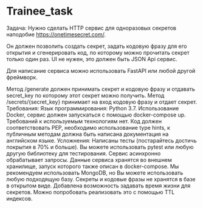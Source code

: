 # Trainee_task
Задача:
Нужно сделать HTTP сервис для одноразовых секретов наподобие https://onetimesecret.com/.

Он должен позволить создать секрет, задать кодовую фразу для его открытия и cгенерировать код, по которому можно прочитать секрет только один раз. UI не нужен, это должен быть JSON Api сервис.

Для написание сервиса можно использовать FastAPI или любой другой фреймворк.

Метод /generate должен принимать секрет и кодовую фразу и отдавать secret_key по которому этот секрет можно получить.
Метод /secrets/{secret_key} принимает на вход кодовую фразу и отдает секрет.
Требования:
Язык программирования: Python 3.7.
Использование Docker, сервис должен запускаться с помощью docker-compose up.
Требований к используемым технологиям нет.
Код должен соответствовать PEP, необходимо использование type hints, к публичным методам должна быть написана документация на английском языке.
Усложнения:
Написаны тесты (постарайтесь достичь покрытия в 70% и больше). Вы можете использовать pytest или любую другую библиотеку для тестирования.
Сервис асинхронно обрабатывает запросы.
Данные сервиса хранятся во внешнем хранилище, запуск которого также описан в docker-compose. Мы рекомендуем использовать MongoDB, но Вы можете использовать любую подходящую базу.
Секреты и кодовые фразы не хранятся в базе в открытом виде.
Добавлена возможность задавать время жизни для секретов. Можно попробовать реализовать это с помощью TTL индексов.
